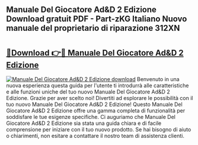 ## Manuale Del Giocatore Ad&D 2 Edizione Download gratuit PDF - Part-zKG Italiano Nuovo manuale del proprietario di riparazione 312XN

# <h2><a href="http://df9ci11.blite.top/?on=Manuale+Del+Giocatore+Ad%26D+2+Edizione">🔗Download 👉🔴 Manuale Del Giocatore Ad&D 2 Edizione</a></h2>

[![Manuale Del Giocatore Ad&D 2 Edizione download](https://i.imgur.com/lujVjoI.png)](http://df9ci11.blite.top/?on=Manuale+Del+Giocatore+Ad%26D+2+Edizione)
Benvenuto in una nuova esperienza questa guida per l'utente ti introdurrà alle caratteristiche e alle funzioni uniche del tuo nuovo Manuale Del Giocatore Ad&D 2 Edizione. Grazie per aver scelto noi! Divertiti ad esplorare le possibilità con il tuo nuovo Manuale Del Giocatore Ad&D 2 Edizione! Questo Manuale Del Giocatore Ad&D 2 Edizione offre una gamma completa di funzionalità per soddisfare le tue esigenze specifiche. Ci auguriamo che Manuale Del Giocatore Ad&D 2 Edizione sia stata una guida chiara e di facile comprensione per iniziare con il tuo nuovo prodotto. Se hai bisogno di aiuto o chiarimenti, non esitare a contattare il nostro team di assistenza clienti.
